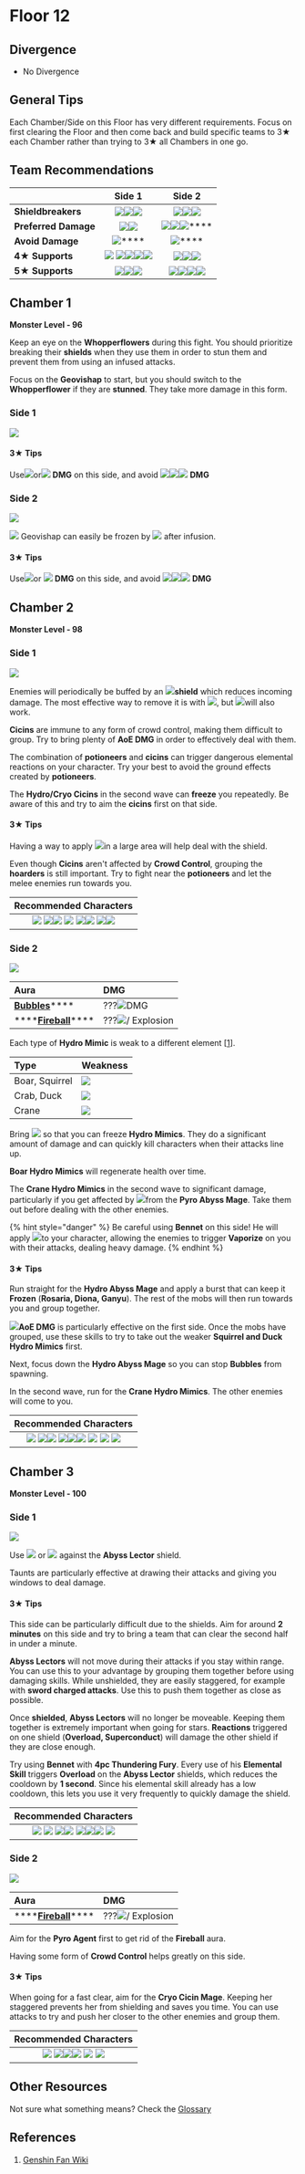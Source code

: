 # Floor 12

## Divergence

* No Divergence

## General Tips

Each Chamber/Side on this Floor has very different requirements. Focus on first clearing the Floor and then come back and build specific teams to 3★ each Chamber rather than trying to 3★ all Chambers in one go.

## Team Recommendations

|  | Side 1 | Side 2 |
| :--- | :---: | :---: |
| **Shieldbreakers** | ![](../../.gitbook/assets/pyro_small.png)![](../../.gitbook/assets/hydro_small.png)![](../../.gitbook/assets/cryo_small.png) | ![](../../.gitbook/assets/pyro_small.png)![](../../.gitbook/assets/hydro_small.png)![](../../.gitbook/assets/cryo_small.png) |
| **Preferred Damage** | ![](https://firebasestorage.googleapis.com/v0/b/gitbook-28427.appspot.com/o/assets%2F-MVAGyyACcSzyzfmgy7f%2Fsync%2F485abc41b72e4fb75fd6cf1b2c21d83a5da9a05c.png?generation=1615182625871961&alt=media)![](../../.gitbook/assets/cryo_small.png) | ![](https://firebasestorage.googleapis.com/v0/b/gitbook-28427.appspot.com/o/assets%2F-MVAGyyACcSzyzfmgy7f%2Fsync%2F485abc41b72e4fb75fd6cf1b2c21d83a5da9a05c.png?generation=1615182625871961&alt=media)![](../../.gitbook/assets/cryo_small.png)![](../../.gitbook/assets/electro_small.png)\*\*\*\* |
| **Avoid Damage** | ![](../../.gitbook/assets/electro_small.png)\*\*\*\* | ![](../../.gitbook/assets/hydro_small.png)\*\*\*\* |
| **4**★ **Supports** | ![](../../.gitbook/assets/ui_avataricon_bennett.png) ![](../../.gitbook/assets/ui_avataricon_xiangling.png)![](../../.gitbook/assets/ui_avataricon_diona.png)![](../../.gitbook/assets/ui_avataricon_kaeya.png)![](../../.gitbook/assets/ui_avataricon_xingqiu.png) | ![](../../.gitbook/assets/ui_avataricon_xiangling.png)![](../../.gitbook/assets/ui_avataricon_diona.png)![](../../.gitbook/assets/ui_avataricon_kaeya.png) |
| **5**★ **Supports** | ![](../../.gitbook/assets/ui_avataricon_mona.png)![](../../.gitbook/assets/ui_avataricon_ganyu.png)![](../../.gitbook/assets/ui_avataricon_venti.png)  | ![](../../.gitbook/assets/ui_avataricon_ganyu.png)![](../../.gitbook/assets/ui_avataricon_jean.png)![](../../.gitbook/assets/ui_avataricon_venti.png)![](../../.gitbook/assets/ui_avataricon_zhongli.png) |

## Chamber 1

**Monster Level - 96**

Keep an eye on the **Whopperflowers** during this fight. You should prioritize breaking their **shields** when they use them in order to stun them and prevent them from using an infused attacks.

Focus on the **Geovishap** to start, but you should switch to the **Whopperflower** if they are **stunned**. They take more damage in this form.

### Side 1

![](../../.gitbook/assets/12-1-1%20%282%29.png)

#### 3★ Tips

Use![](../../.gitbook/assets/hydro_small.png)or![](../../.gitbook/assets/cryo_small.png) **DMG** on this side, and avoid ![](../../.gitbook/assets/physical_small.png)![](../../.gitbook/assets/electro_small.png)![](../../.gitbook/assets/geo_small.png)  **DMG**

### Side 2

![](../../.gitbook/assets/12-1-2%20%282%29.png)

![](../../.gitbook/assets/hydro_small.png) Geovishap can easily be frozen by ![](../../.gitbook/assets/cryo_small.png) after infusion.

#### 3★ Tips

Use![](../../.gitbook/assets/pyro_small.png)or ![](../../.gitbook/assets/electro_small.png) **DMG** on this side, and avoid ![](../../.gitbook/assets/physical_small.png)![](../../.gitbook/assets/hydro_small.png)![](../../.gitbook/assets/geo_small.png)  **DMG**

## Chamber 2

**Monster Level - 98**

### Side 1

![](../../.gitbook/assets/12-2-1%20%282%29.png)

Enemies will periodically be buffed by an ![](../../.gitbook/assets/electro_small.png)**shield** which reduces incoming damage. The most effective way to remove it is with ![](../../.gitbook/assets/cryo_small.png), but ![](../../.gitbook/assets/pyro_small.png)will also work.

**Cicins** are immune to any form of crowd control, making them difficult to group. Try to bring plenty of **AoE DMG** in order to effectively deal with them.

The combination of **potioneers** and **cicins** can trigger dangerous elemental reactions on your character. Try your best to avoid the ground effects created by **potioneers**.

The  **Hydro/Cryo Cicins** in the second wave can **freeze** you repeatedly. Be aware of this and try to aim the **cicins** first on that side.

#### 3★ Tips

Having a way to apply ![](../../.gitbook/assets/cryo_small.png)in a large area will help deal with the shield.

Even though **Cicins** aren't affected by **Crowd Control**, grouping the **hoarders** is still important. Try to fight near the **potioneers** and let the melee enemies run towards you.

| Recommended Characters |
| :---: |
|  ![](../../.gitbook/assets/ui_avataricon_diluc.png) ![](../../.gitbook/assets/ui_avataricon_tartaglia.png)![](../../.gitbook/assets/ui_avataricon_diona.png) ![](../../.gitbook/assets/ui_avataricon_ganyu.png)  ![](../../.gitbook/assets/ui_avataricon_lumine_anemo.png)![](../../.gitbook/assets/ui_avataricon_sucrose.png) ![](../../.gitbook/assets/ui_avataricon_xiao.png)![](../../.gitbook/assets/ui_avataricon_venti.png)  |

### Side 2

![](../../.gitbook/assets/12-2-2.png)

| Aura | DMG |
| :--- | :--- |
| [**Bubbles**](../../mechanics/auras/bubbles.md)\*\*\*\* | ???![](../../.gitbook/assets/hydro_small.png)DMG  |
| \*\*\*\*[**Fireball**](../../mechanics/auras/fireball.md)\*\*\*\* | ???![](../../.gitbook/assets/pyro_small.png)/ Explosion |

Each type of **Hydro Mimic** is weak to a different element \[[1](https://genshinhelper.gitbook.io/abyss/floors/spire/floor-12#references)\]. 

| Type | Weakness |
| :--- | :--- |
| Boar, Squirrel | ![](../../.gitbook/assets/pyro_small.png)  |
| Crab, Duck | ![](../../.gitbook/assets/cryo_small.png)  |
| Crane | ![](../../.gitbook/assets/electro_small.png)  |

Bring ![](../../.gitbook/assets/cryo_small.png) so that you can freeze **Hydro Mimics**. They do a significant amount of damage and can quickly kill characters when their attacks line up.

**Boar Hydro Mimics** will regenerate health over time. 

The **Crane Hydro Mimics** in the second wave to significant damage, particularly if you get affected by  ![](../../.gitbook/assets/pyro_small.png)from the **Pyro Abyss Mage**. Take them out before dealing with the other enemies.

{% hint style="danger" %}
Be careful using **Bennet** on this side! He will apply ![](../../.gitbook/assets/pyro_small.png)to your character, allowing the enemies to trigger **Vaporize** on you with their attacks, dealing heavy damage.
{% endhint %}

#### 3★ Tips

Run straight for the **Hydro Abyss Mage** and apply a burst that can keep it **Frozen** \(**Rosaria, Diona, Ganyu**\). The rest of the mobs will then run towards you and group together.

![](../../.gitbook/assets/pyro_small.png)**AoE DMG** is particularly effective on the first side. Once the mobs have grouped, use these skills to try to take out the weaker **Squirrel and Duck Hydro Mimics** first.

Next, focus down the **Hydro Abyss Mage** so you can stop **Bubbles** from spawning.

In the second wave, run for the **Crane Hydro Mimics**. The other enemies will come to you.

| Recommended Characters |
| :---: |
|  ![](../../.gitbook/assets/ui_avataricon_diluc.png) ![](../../.gitbook/assets/ui_avataricon_klee.png)![](../../.gitbook/assets/ui_avataricon_hutao.png) ![](../../.gitbook/assets/ui_avataricon_xiangling.png)![](../../.gitbook/assets/ui_avataricon_chongyun.png)![](../../.gitbook/assets/ui_avataricon_diona.png) ![](../../.gitbook/assets/ui_avataricon_ganyu.png) ![](../../.gitbook/assets/ui_avataricon_kaeya.png) ![](../../.gitbook/assets/ui_avataricon_zhongli.png)  |

## Chamber 3

**Monster Level - 100**

### Side 1

![](../../.gitbook/assets/12-3-1.png)

Use ![](../../.gitbook/assets/pyro_small.png) or ![](../../.gitbook/assets/cryo_small.png) against the **Abyss Lector** shield.

Taunts are particularly effective at drawing their attacks and giving you windows to deal damage.

#### 3★ Tips

This side can be particularly difficult due to the shields. Aim for around **2 minutes** on this side and try to bring a team that can clear the second half in under a minute.

**Abyss Lectors** will not move during their attacks if you stay within range. You can use this to your advantage by grouping them together before using damaging skills. While unshielded, they are easily staggered, for example with **sword charged attacks**. Use this to push them together as close as possible.

Once **shielded**, **Abyss Lectors** will no longer be moveable. Keeping them together is extremely important when going for stars. **Reactions** triggered on one shield \(**Overload, Superconduct**\) will damage the other shield if they are close enough.

Try using **Bennet** with **4pc Thundering Fury**. Every use of his **Elemental Skill** triggers **Overload** on the **Abyss Lector** shields, which reduces the cooldown by **1 second**. Since his elemental skill already has a low cooldown, this lets you use it very frequently to quickly damage the shield.

| Recommended Characters |
| :---: |
|  ![](../../.gitbook/assets/ui_avataricon_bennett.png) ![](../../.gitbook/assets/ui_avataricon_diluc.png) ![](../../.gitbook/assets/ui_avataricon_klee.png)![](../../.gitbook/assets/ui_avataricon_hutao.png) ![](../../.gitbook/assets/ui_avataricon_xiangling.png)![](../../.gitbook/assets/ui_avataricon_chongyun.png)![](../../.gitbook/assets/ui_avataricon_ganyu.png) ![](../../.gitbook/assets/ui_avataricon_kaeya.png)  |

### Side 2

![](../../.gitbook/assets/12-3-2.png)

| Aura | DMG |
| :--- | :--- |
| \*\*\*\*[**Fireball**](../../mechanics/auras/fireball.md)\*\*\*\* | ???![](../../.gitbook/assets/pyro_small.png)/ Explosion |

Aim for the **Pyro Agent** first to get rid of the **Fireball** aura.

Having some form of **Crowd Control** helps greatly on this side.

#### 3★ Tips

When going for a fast clear, aim for the **Cryo Cicin Mage**. Keeping her staggered prevents her from shielding and saves you time. You can use attacks to try and push her closer to the other enemies and group them.

| Recommended Characters |
| :---: |
|  ![](../../.gitbook/assets/ui_avataricon_razor.png) ![](../../.gitbook/assets/ui_avataricon_lumine_anemo.png)![](../../.gitbook/assets/ui_avataricon_jean.png)![](../../.gitbook/assets/ui_avataricon_sucrose.png) ![](../../.gitbook/assets/ui_avataricon_venti.png) ![](../../.gitbook/assets/ui_avataricon_zhongli.png)  |

## Other Resources

Not sure what something means? Check the [Glossary](../glossary.md)

## References

1. [Genshin Fan Wiki](https://genshin-impact.fandom.com/wiki/Rhodeia_of_Loch)

